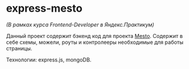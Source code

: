 # express-mesto

*(В рамках курса Frontend-Developer в Яндекс.Практикум)*

Данный проект содержит бэкенд код для проекта [Mesto](https://github.com/kotcher1/mesto-react). Содержит в себе схемы, можели, роуты и контролееры необходимые для работы страницы.

Технологии: express.js, mongoDB.
